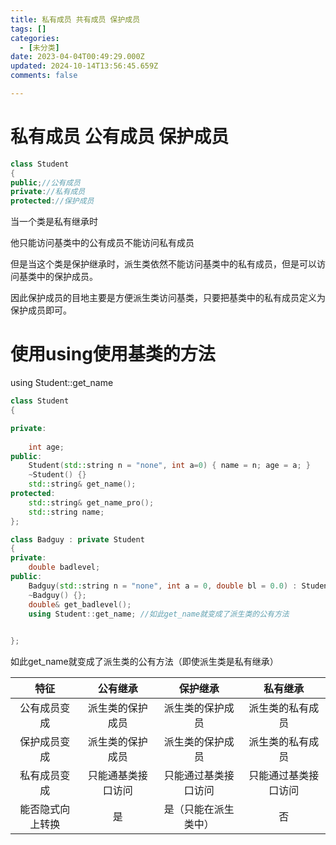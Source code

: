 ```yaml
---
title: 私有成员 共有成员 保护成员
tags: []
categories:
  - [未分类]
date: 2023-04-04T00:49:29.000Z
updated: 2024-10-14T13:56:45.659Z
comments: false

---
```


<!--more-->
# 私有成员 公有成员 保护成员

```c++
class Student
{
public;//公有成员
private://私有成员
protected://保护成员
```

当一个类是私有继承时

他只能访问基类中的公有成员不能访问私有成员

但是当这个类是保护继承时，派生类依然不能访问基类中的私有成员，但是可以访问基类中的保护成员。

因此保护成员的目地主要是方便派生类访问基类，只要把基类中的私有成员定义为保护成员即可。

# 使用using使用基类的方法

using Student::get_name

```c++
class Student
{

private:
	
	int age;
public:
	Student(std::string n = "none", int a=0) { name = n; age = a; }
	~Student() {}
	std::string& get_name();
protected:
	std::string& get_name_pro();
	std::string name;
};

class Badguy : private Student
{
private:
	double badlevel;
public:
	Badguy(std::string n = "none", int a = 0, double bl = 0.0) : Student(n, a) { badlevel = bl; }
	~Badguy() {};
	double& get_badlevel();
	using Student::get_name; //如此get_name就变成了派生类的公有方法
	

};
```

如此get_name就变成了派生类的公有方法（即使派生类是私有继承）



|       特征       |      公有继承      |       保护继承       |       私有继承       |
| :--------------: | :----------------: | :------------------: | :------------------: |
|   公有成员变成   |  派生类的保护成员  |   派生类的保护成员   |   派生类的私有成员   |
|   保护成员变成   |  派生类的保护成员  |   派生类的保护成员   |   派生类的私有成员   |
|   私有成员变成   | 只能通基类接口访问 | 只能通过基类接口访问 | 只能通过基类接口访问 |
| 能否隐式向上转换 |         是         | 是（只能在派生类中） |          否          |